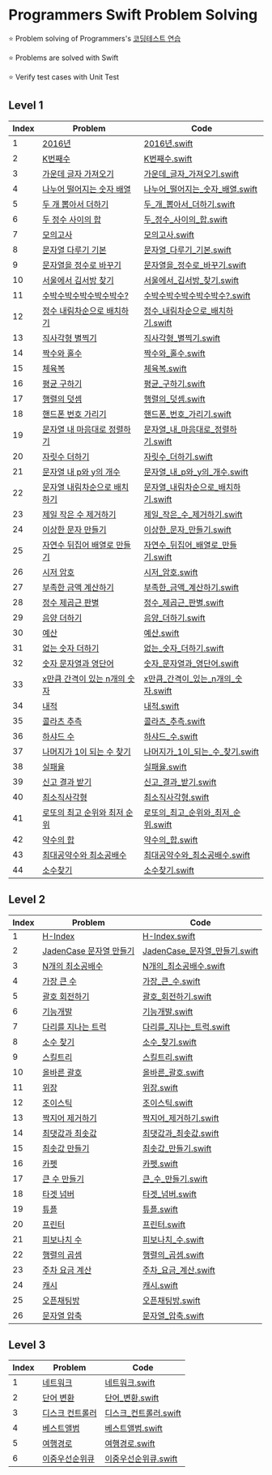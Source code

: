 # Programmers Swift Problem Solving

⭐️ Problem solving of Programmers's [코딩테스트 연습](https://programmers.co.kr/learn/challenges)

⭐️ Problems are solved with Swift

⭐️ Verify test cases with Unit Test


## Level 1
| Index | Problem | Code |
| --- | --- | --- |
| 1 | [2016년](https://programmers.co.kr/learn/courses/30/lessons/12901) | [2016년.swift](Programmers_Swift/Programmers_Swift/Level1/2016년.swift) |
| 2 | [K번째수](https://programmers.co.kr/learn/courses/30/lessons/42748) | [K번째수.swift](Programmers_Swift/Programmers_Swift/Level1/K번째수.swift) |
| 3 | [가운데 글자 가져오기](https://programmers.co.kr/learn/courses/30/lessons/12903) | [가운데_글자_가져오기.swift](Programmers_Swift/Programmers_Swift/Level1/가운데_글자_가져오기.swift) |
| 4 | [나누어 떨어지는 숫자 배열](https://programmers.co.kr/learn/courses/30/lessons/12910) | [나누어_떨어지는_숫자_배열.swift](Programmers_Swift/Programmers_Swift/Level1/나누어_떨어지는_숫자_배열.swift) |
| 5 | [두 개 뽑아서 더하기](https://programmers.co.kr/learn/courses/30/lessons/68644) | [두_개_뽑아서_더하기.swift](Programmers_Swift/Programmers_Swift/Level1/두_개_뽑아서_더하기.swift) |
| 6 | [두 정수 사이의 합](https://programmers.co.kr/learn/courses/30/lessons/12912) | [두_정수_사이의_합.swift](Programmers_Swift/Programmers_Swift/Level1/두_정수_사이의_합.swift) |
| 7 | [모의고사](https://programmers.co.kr/learn/courses/30/lessons/42840) | [모의고사.swift](Programmers_Swift/Programmers_Swift/Level1/모의고사.swift) |
| 8 | [문자열 다루기 기본](https://programmers.co.kr/learn/courses/30/lessons/12918) | [문자열_다루기_기본.swift](Programmers_Swift/Programmers_Swift/Level1/문자열_다루기_기본.swift) |
| 9 | [문자열을 정수로 바꾸기](https://programmers.co.kr/learn/courses/30/lessons/12925) | [문자열을_정수로_바꾸기.swift](Programmers_Swift/Programmers_Swift/Level1/문자열을_정수로_바꾸기.swift) |
| 10 | [서울에서 김서방 찾기](https://programmers.co.kr/learn/courses/30/lessons/12919) | [서울에서_김서방_찾기.swift](Programmers_Swift/Programmers_Swift/Level1/서울에서_김서방_찾기.swift) |
| 11 | [수박수박수박수박수박수?](https://programmers.co.kr/learn/courses/30/lessons/12922) | [수박수박수박수박수박수?.swift](Programmers_Swift/Programmers_Swift/Level1/수박수박수박수박수박수?.swift) |
| 12 | [정수 내림차순으로 배치하기](https://programmers.co.kr/learn/courses/30/lessons/12933) | [정수_내림차순으로_배치하기.swift](Programmers_Swift/Programmers_Swift/Level1/정수_내림차순으로_배치하기.swift) |
| 13 | [직사각형 별찍기](https://programmers.co.kr/learn/courses/30/lessons/12969) | [직사각형_별찍기.swift](Programmers_Swift/Programmers_Swift/Level1/직사각형_별찍기.swift) |
| 14 | [짝수와 홀수](https://programmers.co.kr/learn/courses/30/lessons/12937) | [짝수와_홀수.swift](Programmers_Swift/Programmers_Swift/Level1/짝수와_홀수.swift) |
| 15 | [체육복](https://programmers.co.kr/learn/courses/30/lessons/42862) | [체육복.swift](Programmers_Swift/Programmers_Swift/Level1/체육복.swift) |
| 16 | [평균 구하기](https://programmers.co.kr/learn/courses/30/lessons/12944) | [평균_구하기.swift](Programmers_Swift/Programmers_Swift/Level1/평균_구하기.swift) |
| 17 | [행렬의 덧셈](https://programmers.co.kr/learn/courses/30/lessons/12950) | [행렬의_덧셈.swift](Programmers_Swift/Programmers_Swift/Level1/행렬의_덧셈.swift) |
| 18 | [핸드폰 번호 가리기](https://programmers.co.kr/learn/courses/30/lessons/12948) | [핸드폰_번호_가리기.swift](Programmers_Swift/Programmers_Swift/Level1/핸드폰_번호_가리기.swift) |
| 19 | [문자열 내 마음대로 정렬하기](https://programmers.co.kr/learn/courses/30/lessons/12915) | [문자열_내_마음대로_정렬하기.swift](Programmers_Swift/Programmers_Swift/Level1/문자열_내_마음대로_정렬하기.swift) |
| 20 | [자릿수 더하기](https://programmers.co.kr/learn/courses/30/lessons/12931) | [자릿수_더하기.swift](Programmers_Swift/Programmers_Swift/Level1/자릿수_더하기.swift) |
| 21 | [문자열 내 p와 y의 개수](https://programmers.co.kr/learn/courses/30/lessons/12916) | [문자열_내_p와_y의_개수.swift](Programmers_Swift/Programmers_Swift/Level1/문자열_내_p와_y의_개수.swift) |
| 22 | [문자열 내림차순으로 배치하기](https://programmers.co.kr/learn/courses/30/lessons/12917) | [문자열_내림차순으로_배치하기.swift](Programmers_Swift/Programmers_Swift/Level1/문자열_내림차순으로_배치하기.swift) |
| 23 | [제일 작은 수 제거하기](https://programmers.co.kr/learn/courses/30/lessons/12935) | [제일_작은_수_제거하기.swift](Programmers_Swift/Programmers_Swift/Level1/제일_작은_수_제거하기.swift) |
| 24 | [이상한 문자 만들기](https://programmers.co.kr/learn/courses/30/lessons/12930) | [이상한_문자_만들기.swift](Programmers_Swift/Programmers_Swift/Level1/이상한_문자_만들기.swift) |
| 25 | [자연수 뒤집어 배열로 만들기](https://programmers.co.kr/learn/courses/30/lessons/12932) | [자연수_뒤집어_배열로_만들기.swift](Programmers_Swift/Programmers_Swift/Level1/자연수_뒤집어_배열로_만들기.swift) |
| 26 | [시저 암호](https://programmers.co.kr/learn/courses/30/lessons/12926) | [시저_암호.swift](Programmers_Swift/Programmers_Swift/Level1/시저_암호.swift) |
| 27 | [부족한 금액 계산하기](https://programmers.co.kr/learn/courses/30/lessons/82612) | [부족한_금액_계산하기.swift](Programmers_Swift/Programmers_Swift/Level1/부족한_금액_계산하기.swift) |
| 28 | [정수 제곱근 판별](https://programmers.co.kr/learn/courses/30/lessons/12934) | [정수_제곱근_판별.swift](Programmers_Swift/Programmers_Swift/Level1/정수_제곱근_판별.swift) |
| 29 | [음양 더하기](https://programmers.co.kr/learn/courses/30/lessons/12937) | [음양_더하기.swift](Programmers_Swift/Programmers_Swift/Level1/음양_더하기.swift) |
| 30 | [예산](https://programmers.co.kr/learn/courses/30/lessons/12982) | [예산.swift](Programmers_Swift/Programmers_Swift/Level1/예산.swift) |
| 31 | [없는 숫자 더하기](https://programmers.co.kr/learn/courses/30/lessons/12934) | [없는_숫자_더하기.swift](Programmers_Swift/Programmers_Swift/Level1/없는_숫자_더하기.swift) |
| 32 | [숫자 문자열과 영단어](https://programmers.co.kr/learn/courses/30/lessons/81301) | [숫자_문자열과_영단어.swift](Programmers_Swift/Programmers_Swift/Level1/숫자_문자열과_영단어.swift) |
| 33 | [x만큼 간격이 있는 n개의 숫자](https://programmers.co.kr/learn/courses/30/lessons/12954) | [x만큼_간격이_있는_n개의_숫자.swift](Programmers_Swift/Programmers_Swift/Level1/x만큼_간격이_있는_n개의_숫자.swift) |
| 34 | [내적](https://programmers.co.kr/learn/courses/30/lessons/70128) | [내적.swift](Programmers_Swift/Programmers_Swift/Level1/내적.swift) |
| 35 | [콜라츠 추측](https://programmers.co.kr/learn/courses/30/lessons/12943) | [콜라츠_추측.swift](Programmers_Swift/Programmers_Swift/Level1/콜라츠_추측.swift) |
| 36 | [하샤드 수](https://programmers.co.kr/learn/courses/30/lessons/12947) | [하샤드_수.swift](Programmers_Swift/Programmers_Swift/Level1/하샤드_수.swift) |
| 37 | [나머지가 1이 되는 수 찾기](https://programmers.co.kr/learn/courses/30/lessons/87389) | [나머지가_1이_되는_수_찾기.swift](Programmers_Swift/Programmers_Swift/Level1/나머지가_1이_되는_수_찾기.swift) |
| 38 | [실패율](https://programmers.co.kr/learn/courses/30/lessons/42889) | [실패율.swift](Programmers_Swift/Programmers_Swift/Level1/실패율.swift) |
| 39 | [신고 결과 받기](https://programmers.co.kr/learn/courses/30/lessons/92334) | [신고_결과_받기.swift](Programmers_Swift/Programmers_Swift/Level1/신고_결과_받기.swift) |
| 40 | [최소직사각형](https://programmers.co.kr/learn/courses/30/lessons/86491) | [최소직사각형.swift](Programmers_Swift/Programmers_Swift/Level1/최소직사각형.swift) |
| 41 | [로또의 최고 순위와 최저 순위](https://programmers.co.kr/learn/courses/30/lessons/77484) | [로또의_최고_순위와_최저_순위.swift](Programmers_Swift/Programmers_Swift/Level1/로또의_최고_순위와_최저_순위.swift) |
| 42 | [약수의 합](https://programmers.co.kr/learn/courses/30/lessons/12928) | [약수의_합.swift](Programmers_Swift/Programmers_Swift/Level1/약수의_합.swift) |
| 43 | [최대공약수와 최소공배수](https://programmers.co.kr/learn/courses/30/lessons/12940) | [최대공약수와_최소공배수.swift](Programmers_Swift/Programmers_Swift/Level1/최대공약수와_최소공배수.swift) |
| 44 | [소수찾기](https://programmers.co.kr/learn/courses/30/lessons/12921) | [소수찾기.swift](Programmers_Swift/Programmers_Swift/Level1/소수찾기.swift) |

## Level 2
| Index | Problem | Code |
| --- | --- | --- |
| 1 | [H-Index](https://programmers.co.kr/learn/courses/30/lessons/42747) | [H-Index.swift](Programmers_Swift/Programmers_Swift/Level2/H-Index.swift) |
| 2 | [JadenCase 문자열 만들기](https://programmers.co.kr/learn/courses/30/lessons/12951) | [JadenCase_문자열_만들기.swift](Programmers_Swift/Programmers_Swift/Level2/JadenCase_문자열_만들기.swift) |
| 3 | [N개의 최소공배수](https://programmers.co.kr/learn/courses/30/lessons/12953) | [N개의_최소공배수.swift](Programmers_Swift/Programmers_Swift/Level2/N개의_최소공배수.swift) |
| 4 | [가장 큰 수](https://programmers.co.kr/learn/courses/30/lessons/42746) | [가장_큰_수.swift](Programmers_Swift/Programmers_Swift/Level2/가장_큰_수.swift) |
| 5 | [괄호 회전하기](https://programmers.co.kr/learn/courses/30/lessons/76502) | [괄호_회전하기.swift](Programmers_Swift/Programmers_Swift/Level2/괄호_회전하기.swift) |
| 6 | [기능개발](https://programmers.co.kr/learn/courses/30/lessons/42586) | [기능개발.swift](Programmers_Swift/Programmers_Swift/Level2/기능개발.swift) |
| 7 | [다리를 지나는 트럭](https://programmers.co.kr/learn/courses/30/lessons/42583) | [다리를_지나는_트럭.swift](Programmers_Swift/Programmers_Swift/Level2/다리를_지나는_트럭.swift) |
| 8 | [소수 찾기](https://programmers.co.kr/learn/courses/30/lessons/42839) | [소수_찾기.swift](Programmers_Swift/Programmers_Swift/Level2/소수_찾기.swift) |
| 9 | [스킬트리](https://programmers.co.kr/learn/courses/30/lessons/49993) | [스킬트리.swift](Programmers_Swift/Programmers_Swift/Level2/스킬트리.swift) |
| 10 | [올바른 괄호](https://programmers.co.kr/learn/courses/30/lessons/12909) | [올바른_괄호.swift](Programmers_Swift/Programmers_Swift/Level2/올바른_괄호.swift) |
| 11 | [위장](https://programmers.co.kr/learn/courses/30/lessons/42578) | [위장.swift](Programmers_Swift/Programmers_Swift/Level2/위장.swift) |
| 12 | [조이스틱](https://programmers.co.kr/learn/courses/30/lessons/42860) | [조이스틱.swift](Programmers_Swift/Programmers_Swift/Level2/조이스틱.swift) |
| 13 | [짝지어 제거하기](https://programmers.co.kr/learn/courses/30/lessons/12973) | [짝지어_제거하기.swift](Programmers_Swift/Programmers/Level2/짝지어_제거하기.swift) |
| 14 | [최댓값과 최솟값](https://programmers.co.kr/learn/courses/30/lessons/12939) | [최댓값과_최솟값.swift](Programmers_Swift/Programmers_Swift/Level2/최댓값과_최솟값.swift) |
| 15 | [최솟값 만들기](https://programmers.co.kr/learn/courses/30/lessons/12941) | [최솟값_만들기.swift](Programmers_Swift/Programmers_Swift/Level2/최솟값_만들기.swift) |
| 16 | [카펫](https://programmers.co.kr/learn/courses/30/lessons/42842) | [카펫.swift](Programmers_Swift/Programmers_Swift/Level2/카펫.swift) |
| 17 | [큰 수 만들기](https://programmers.co.kr/learn/courses/30/lessons/42883) | [큰_수_만들기.swift](Programmers_Swift/Programmers_Swift/Level2/큰_수_만들기.swift) |
| 18 | [타겟 넘버](https://programmers.co.kr/learn/courses/30/lessons/43165) | [타겟_넘버.swift](Programmers_Swift/Programmers_Swift/Level2/타겟_넘버.swift) |
| 19 | [튜플](https://programmers.co.kr/learn/courses/30/lessons/64065) | [튜플.swift](Programmers_Swift/Programmers_Swift/Level2/튜플.swift) |
| 20 | [프린터](https://programmers.co.kr/learn/courses/30/lessons/42587) | [프린터.swift](Programmers_Swift/Programmers_Swift/Level2/프린터.swift) |
| 21 | [피보나치 수](https://programmers.co.kr/learn/courses/30/lessons/12945) | [피보나치_수.swift](Programmers_Swift/Programmers_Swift/Level2/피보나치_수.swift) |
| 22 | [행렬의 곱셈](https://programmers.co.kr/learn/courses/30/lessons/12949) | [행렬의_곱셈.swift](Programmers_Swift/Programmers_Swift/Level2/행렬의_곱셈.swift) |
| 23 | [주차 요금 계산](https://programmers.co.kr/learn/courses/30/lessons/92341) | [주차_요금_계산.swift](Programmers_Swift/Programmers_Swift/Level2/주차_요금_계산.swift) |
| 24 | [캐시](https://programmers.co.kr/learn/courses/30/lessons/17680) | [캐시.swift](Programmers_Swift/Programmers_Swift/Level2/캐시.swift) |
| 25 | [오픈채팅방](https://programmers.co.kr/learn/courses/30/lessons/42888) | [오픈채팅방.swift](Programmers_Swift/Programmers_Swift/Level2/오픈채팅방.swift) |
| 26 | [문자열 압축](https://programmers.co.kr/learn/courses/30/lessons/60057) | [문자열_압축.swift](Programmers_Swift/Programmers_Swift/Level2/문자열_압축.swift) |

## Level 3
| Index | Problem | Code |
| --- | --- | --- |
| 1 | [네트워크](https://programmers.co.kr/learn/courses/30/lessons/43162) | [네트워크.swift](Programmers_Swift/Programmers_Swift/Level3/네트워크.swift) |
| 2 | [단어 변환](https://programmers.co.kr/learn/courses/30/lessons/43163) | [단어_변환.swift](Programmers_Swift/Programmers_Swift/Level3/단어_변환.swift) |
| 3 | [디스크 컨트롤러](https://programmers.co.kr/learn/courses/30/lessons/42627) | [디스크_컨트롤러.swift](Programmers_Swift/Programmers_Swift/Level3/디스크_컨트롤러.swift) |
| 4 | [베스트앨범](https://programmers.co.kr/learn/courses/30/lessons/42579) | [베스트앨범.swift](Programmers_Swift/Programmers_Swift/Level3/베스트앨범.swift) |
| 5 | [여행경로](https://programmers.co.kr/learn/courses/30/lessons/43164) | [여행경로.swift](Programmers_Swift/Programmers_Swift/Level3/여행경로.swift) |
| 6 | [이중우선순위큐](https://programmers.co.kr/learn/courses/30/lessons/42628) | [이중우선순위큐.swift](Programmers_Swift/Programmers_Swift/Level3/이중우선순위큐.swift) |
